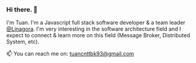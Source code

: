 ### Hi there. 👋 
I'm Tuan. I'm a Javascript full stack software developer & a team leader [@Linagora](https://linagora.com/). I'm very interesting in the software architecture field and I expect to connect & learn more on this field (Message Broker, Distributed System, etc).

📫 You can reach me on: tuancnttbk93@gmail.com
<!--
**tuanlc/tuanlc** is a ✨ _special_ ✨ repository because its `README.md` (this file) appears on your GitHub profile.

Here are some ideas to get you started:

- 🔭 I’m currently working on ...
- 🌱 I’m currently learning software architecture
- 👯 I’m looking to collaborate on ...
- 🤔 I’m looking for help with ...
- 💬 Ask me about ...
- 📫 How to reach me: tuancnttbk93@gmail.com
- 😄 Pronouns: ...
- ⚡ Fun fact: ...

-->
